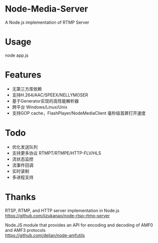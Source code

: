 # Node-Media-Server
A Node.js implementation of RTMP Server 
 
# Usage 
  node app.js

# Features
 - 无第三方库依赖
 - 支持H.264/AAC/SPEEX/NELLYMOSER
 - 基于Generator实现的高性能解析器
 - 跨平台 Windows/Linux/Unix
 - 支持GOP cache，FlashPlayer/NodeMediaClient 毫秒级首屏打开速度

# Todo
 - 优化发送队列
 - 支持更多协议  RTMPT/RTMPE/HTTP-FLV/HLS
 - 流状态监控
 - 流事件回调
 - 实时录制
 - 多进程支持

# Thanks
RTSP, RTMP, and HTTP server implementation in Node.js  
https://github.com/iizukanao/node-rtsp-rtmp-server

Node.JS module that provides an API for encoding and decoding of AMF0 and AMF3 protocols  
https://github.com/delian/node-amfutils
